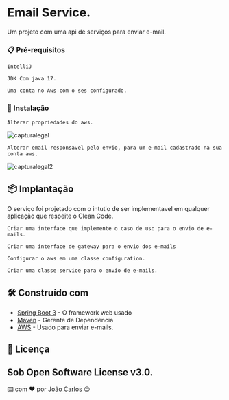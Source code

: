 # Email Service.

Um projeto com uma api de serviços para enviar e-mail.

### 📋 Pré-requisitos
```
IntelliJ
```
```
JDK Com java 17.
```
```
Uma conta no Aws com o ses configurado.
```
### 🔧 Instalação
```
Alterar propriedades do aws.
```
![capturalegal](https://github.com/joao31245/email-service/assets/134329276/fc58ed55-5870-4e4b-adb6-af809fc9f8cf)
```
Alterar email responsavel pelo envio, para um e-mail cadastrado na sua conta aws.
```
![capturalegal2](https://github.com/joao31245/email-service/assets/134329276/9b29f16e-3c3b-4efe-a2fd-d7add280d428)

## 📦 Implantação
O serviço foi projetado com o intutio de ser implementavel em qualquer aplicação que respeite o Clean Code.

```
Criar uma interface que implemente o caso de uso para o envio de e-mails.
```

```
Criar uma interface de gateway para o envio dos e-mails
```
```
Configurar o aws em uma classe configuration.
```
```
Criar uma classe service para o envio de e-mails.
```

## 🛠️ Construído com

* [Spring Boot 3](https://spring.io/projects/spring-boot) - O framework web usado
* [Maven](https://maven.apache.org/) - Gerente de Dependência
* [AWS](https://us-east-1.console.aws.amazon.com/console/home?region=us-east-1) - Usado para enviar e-mails.


## 📄 Licença

Sob Open Software License v3.0.
---
⌨️ com ❤️ por [João Carlos](https://github.com/joao31245) 😊
